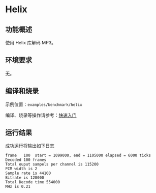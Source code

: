 # Helix

## 功能概述

使用 Helix 库解码 MP3。

## 环境要求

无。

## 编译和烧录

示例位置：`examples/benchmark/helix`

编译、烧录等操作请参考：[快速入门](https://doc.winnermicro.net/w800/zh_CN/latest/get_started/index.html)

## 运行结果

成功运行将输出如下日志

```
frame   100  start = 1099000, end = 1105000 elapsed = 6000 ticks
Decoded 100 frames
Total ouput sampels per channel is 115200
PCM width is 2
Sample rate is 44100
Bitrate is 128000
Total Decode time 554000
MHz is 0.21
```